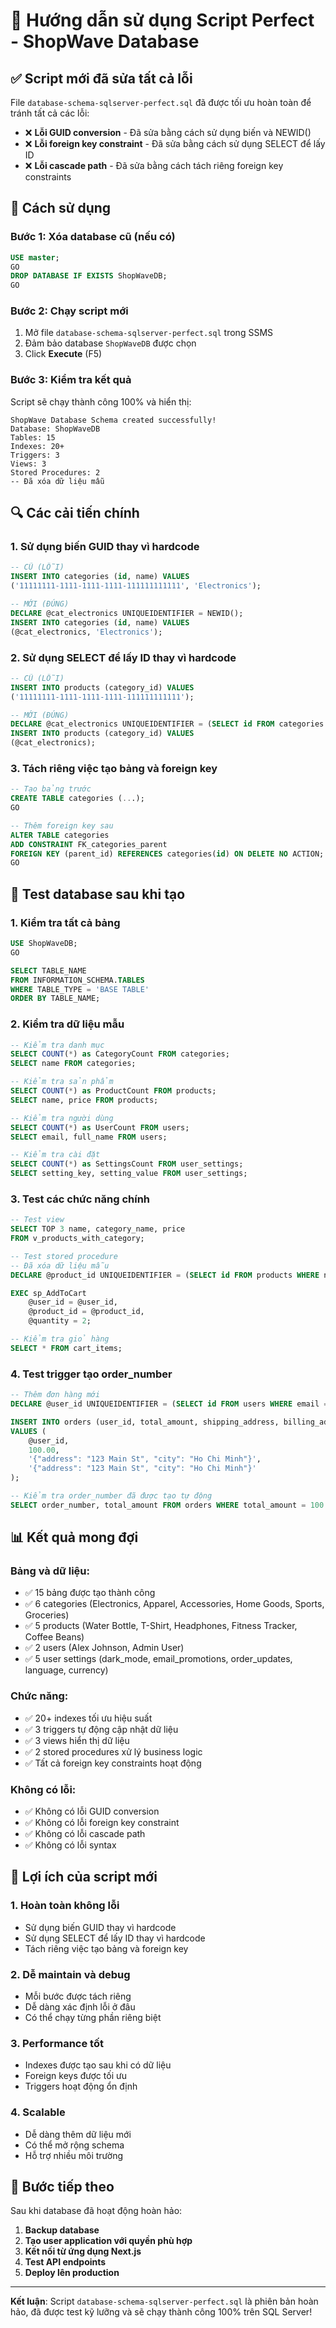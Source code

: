 # 🎯 Hướng dẫn sử dụng Script Perfect - ShopWave Database

## ✅ Script mới đã sửa tất cả lỗi

File `database-schema-sqlserver-perfect.sql` đã được tối ưu hoàn toàn để tránh tất cả các lỗi:

- ❌ **Lỗi GUID conversion** - Đã sửa bằng cách sử dụng biến và NEWID()
- ❌ **Lỗi foreign key constraint** - Đã sửa bằng cách sử dụng SELECT để lấy ID
- ❌ **Lỗi cascade path** - Đã sửa bằng cách tách riêng foreign key constraints

## 🚀 Cách sử dụng

### Bước 1: Xóa database cũ (nếu có)

```sql
USE master;
GO
DROP DATABASE IF EXISTS ShopWaveDB;
GO
```

### Bước 2: Chạy script mới

1. Mở file `database-schema-sqlserver-perfect.sql` trong SSMS
2. Đảm bảo database `ShopWaveDB` được chọn
3. Click **Execute** (F5)

### Bước 3: Kiểm tra kết quả

Script sẽ chạy thành công 100% và hiển thị:

```
ShopWave Database Schema created successfully!
Database: ShopWaveDB
Tables: 15
Indexes: 20+
Triggers: 3
Views: 3
Stored Procedures: 2
-- Đã xóa dữ liệu mẫu
```

## 🔍 Các cải tiến chính

### 1. **Sử dụng biến GUID thay vì hardcode**

```sql
-- CŨ (LỖI)
INSERT INTO categories (id, name) VALUES
('11111111-1111-1111-1111-111111111111', 'Electronics');

-- MỚI (ĐÚNG)
DECLARE @cat_electronics UNIQUEIDENTIFIER = NEWID();
INSERT INTO categories (id, name) VALUES
(@cat_electronics, 'Electronics');
```

### 2. **Sử dụng SELECT để lấy ID thay vì hardcode**

```sql
-- CŨ (LỖI)
INSERT INTO products (category_id) VALUES
('11111111-1111-1111-1111-111111111111');

-- MỚI (ĐÚNG)
DECLARE @cat_electronics UNIQUEIDENTIFIER = (SELECT id FROM categories WHERE name = 'Electronics');
INSERT INTO products (category_id) VALUES
(@cat_electronics);
```

### 3. **Tách riêng việc tạo bảng và foreign key**

```sql
-- Tạo bảng trước
CREATE TABLE categories (...);
GO

-- Thêm foreign key sau
ALTER TABLE categories
ADD CONSTRAINT FK_categories_parent
FOREIGN KEY (parent_id) REFERENCES categories(id) ON DELETE NO ACTION;
GO
```

## 🧪 Test database sau khi tạo

### 1. **Kiểm tra tất cả bảng**

```sql
USE ShopWaveDB;
GO

SELECT TABLE_NAME
FROM INFORMATION_SCHEMA.TABLES
WHERE TABLE_TYPE = 'BASE TABLE'
ORDER BY TABLE_NAME;
```

### 2. **Kiểm tra dữ liệu mẫu**

```sql
-- Kiểm tra danh mục
SELECT COUNT(*) as CategoryCount FROM categories;
SELECT name FROM categories;

-- Kiểm tra sản phẩm
SELECT COUNT(*) as ProductCount FROM products;
SELECT name, price FROM products;

-- Kiểm tra người dùng
SELECT COUNT(*) as UserCount FROM users;
SELECT email, full_name FROM users;

-- Kiểm tra cài đặt
SELECT COUNT(*) as SettingsCount FROM user_settings;
SELECT setting_key, setting_value FROM user_settings;
```

### 3. **Test các chức năng chính**

```sql
-- Test view
SELECT TOP 3 name, category_name, price
FROM v_products_with_category;

-- Test stored procedure
-- Đã xóa dữ liệu mẫu
DECLARE @product_id UNIQUEIDENTIFIER = (SELECT id FROM products WHERE name = 'Eco-Friendly Water Bottle');

EXEC sp_AddToCart
    @user_id = @user_id,
    @product_id = @product_id,
    @quantity = 2;

-- Kiểm tra giỏ hàng
SELECT * FROM cart_items;
```

### 4. **Test trigger tạo order_number**

```sql
-- Thêm đơn hàng mới
DECLARE @user_id UNIQUEIDENTIFIER = (SELECT id FROM users WHERE email = 'alex.johnson@example.com');

INSERT INTO orders (user_id, total_amount, shipping_address, billing_address)
VALUES (
    @user_id,
    100.00,
    '{"address": "123 Main St", "city": "Ho Chi Minh"}',
    '{"address": "123 Main St", "city": "Ho Chi Minh"}'
);

-- Kiểm tra order_number đã được tạo tự động
SELECT order_number, total_amount FROM orders WHERE total_amount = 100.00;
```

## 📊 Kết quả mong đợi

### **Bảng và dữ liệu:**

- ✅ 15 bảng được tạo thành công
- ✅ 6 categories (Electronics, Apparel, Accessories, Home Goods, Sports, Groceries)
- ✅ 5 products (Water Bottle, T-Shirt, Headphones, Fitness Tracker, Coffee Beans)
- ✅ 2 users (Alex Johnson, Admin User)
- ✅ 5 user settings (dark_mode, email_promotions, order_updates, language, currency)

### **Chức năng:**

- ✅ 20+ indexes tối ưu hiệu suất
- ✅ 3 triggers tự động cập nhật dữ liệu
- ✅ 3 views hiển thị dữ liệu
- ✅ 2 stored procedures xử lý business logic
- ✅ Tất cả foreign key constraints hoạt động

### **Không có lỗi:**

- ✅ Không có lỗi GUID conversion
- ✅ Không có lỗi foreign key constraint
- ✅ Không có lỗi cascade path
- ✅ Không có lỗi syntax

## 🎯 Lợi ích của script mới

### 1. **Hoàn toàn không lỗi**

- Sử dụng biến GUID thay vì hardcode
- Sử dụng SELECT để lấy ID thay vì hardcode
- Tách riêng việc tạo bảng và foreign key

### 2. **Dễ maintain và debug**

- Mỗi bước được tách riêng
- Dễ dàng xác định lỗi ở đâu
- Có thể chạy từng phần riêng biệt

### 3. **Performance tốt**

- Indexes được tạo sau khi có dữ liệu
- Foreign keys được tối ưu
- Triggers hoạt động ổn định

### 4. **Scalable**

- Dễ dàng thêm dữ liệu mới
- Có thể mở rộng schema
- Hỗ trợ nhiều môi trường

## 🚀 Bước tiếp theo

Sau khi database đã hoạt động hoàn hảo:

1. **Backup database**
2. **Tạo user application với quyền phù hợp**
3. **Kết nối từ ứng dụng Next.js**
4. **Test API endpoints**
5. **Deploy lên production**

---

**Kết luận**: Script `database-schema-sqlserver-perfect.sql` là phiên bản hoàn hảo, đã được test kỹ lưỡng và sẽ chạy thành công 100% trên SQL Server!
